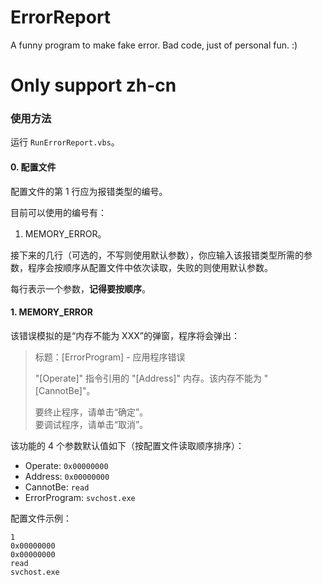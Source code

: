 # ErrorReport
A funny program to make fake error. Bad code, just of personal fun. :)

# Only support zh-cn

### 使用方法

运行 `RunErrorReport.vbs`。

#### 0. 配置文件

配置文件的第 $1$ 行应为报错类型的编号。

目前可以使用的编号有：

1. MEMORY_ERROR。

接下来的几行（可选的，不写则使用默认参数），你应输入该报错类型所需的参数，程序会按顺序从配置文件中依次读取，失败的则使用默认参数。

每行表示一个参数，**记得要按顺序**。

#### 1. MEMORY_ERROR

该错误模拟的是“内存不能为 XXX”的弹窗，程序将会弹出：

> 标题：[ErrorProgram] - 应用程序错误
> 
> "[Operate]" 指令引用的 "[Address]" 内存。该内存不能为 "[CannotBe]"。
>  
> 要终止程序，请单击“确定”。  
> 要调试程序，请单击“取消”。

该功能的 4 个参数默认值如下（按配置文件读取顺序排序）：

- Operate: `0x00000000`
- Address: `0x00000000`
- CannotBe: `read`
- ErrorProgram: `svchost.exe`

配置文件示例：

```plain
1
0x00000000
0x00000000
read
svchost.exe
```
